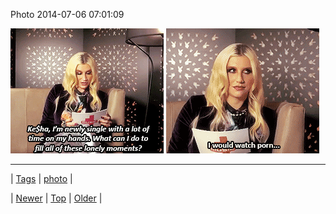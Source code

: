 <!--
title: Photo 2014-07-06 07
date: 2020-06-28T15:27:00.343Z
tags: photo
-->


Photo 2014-07-06 07:01:09

![](90924259886-0.gif)
![](90924259886-1.gif)

<!--BOTTOM-POST-NAVIGATION-->
---

| [Tags](tags.md) | [photo](tag-photo.md) |

| [Newer](90906087701.md) | [Top](index.md) | [Older](90935303782.md) |
